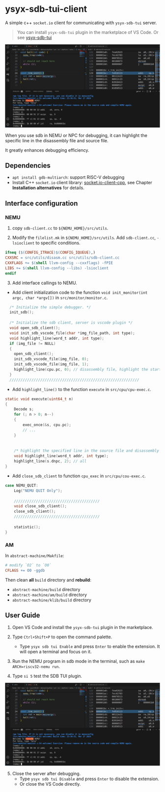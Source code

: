 # ysyx-sdb-tui-client
A simple c++ `socket.io` client for communicating with `ysyx-sdb-tui` server.

> You can install `ysyx-sdb-tui` plugin in the marketplace of VS Code. Or see [ysyx-sdb-tui](https://github.com/CSerht/ysyx-sdb-tui-plugin)

![ysyx-sdb-tui](images/vscode-sdb-tui.png)

When you use sdb in NEMU or NPC for debugging, it can highlight the specific line in the disassembly file and source file.

It greatly enhances debugging efficiency.

## Dependencies

- `apt install gdb-multiarch`: support RISC-V debugging
- Install C++ `socket.io` client library: [socket.io-client-cpp](https://github.com/socketio/socket.io-client-cpp?tab=readme-ov-file), see Chapter **Installation alternatives** for details.

## Interface configuration

### NEMU
1. copy `sdb-client.cc` to `${NEMU_HOME}/src/utils`.

2. Modify the `filelist.mk` in `${NEMU_HOME}/src/utils`. Add `sdb-client.cc`, `-lsioclient` to specific conditions.

```makefile
ifneq ($(CONFIG_ITRACE)$(CONFIG_IQUEUE),)
CXXSRC = src/utils/disasm.cc src/utils/sdb-client.cc
CXXFLAGS += $(shell llvm-config --cxxflags) -fPIE 
LIBS += $(shell llvm-config --libs) -lsioclient
endif
```

3. Add interface callings to NEMU.

- Add client initialization code to the function `void init_monitor(int argc, char *argv[])` in `src/monitor/monitor.c`.

```c
  /* Initialize the simple debugger. */
  init_sdb();

  /* Initialize the sdb client, server is vscode plugin */
  void open_sdb_client();
  void init_sdb_vscode_file(char *img_file_path, int type);
  void highlight_line(word_t addr, int type);
  if (img_file != NULL)
  {
    open_sdb_client();
    init_sdb_vscode_file(img_file, 0);
    init_sdb_vscode_file(img_file, 1);
    highlight_line(cpu.pc, 0); // disassembly file, highlight the start pc
  }
  ///////////////////////////////////////////////////////////
```

- Add `highlight_line()` to the function `execute` in `src/cpu/cpu-exec.c`.

```c
static void execute(uint64_t n)
{
    Decode s;
    for (; n > 0; n--)
    {
        exec_once(&s, cpu.pc);
        // ...
    }

   
    /* highlight the specified line in the source file and disassembly file */
    void highlight_line(word_t addr, int type);
    highlight_line(s.dnpc, 2); // all
}
```

- Add `close_sdb_client` to function `cpu_exec` in `src/cpu/cou-exec.c`.

```c
case NEMU_QUIT:
    Log("NEMU QUIT Only");

    ///////////////////////////////////////
    void close_sdb_client();
    close_sdb_client();
    ///////////////////////////////////////

    statistic();
}
```

### AM

In `abstract-machine/Makfile`:

```makefile
# modify `O2` to `O0`
CFLAGS += O0 -ggdb 
```

Then clean **all** `build` directory and **rebuild**:

- `abstract-machine/build` directory
- `abstract-machine/am/build` directory
- `abstract-machine/klib/build` directory

## User Guide

1. Open VS Code and install the `ysyx-sdb-tui` plugin in the marketplace.

2. Type `Ctrl+Shift+P` to open the command palette.
    - Type `ysyx sdb tui Enable` and press `Enter` to enable the extension. It will open a terminal and focus on it.
    
3. Run the NEMU program in sdb mode in the terminal, such as `make ARCH=riscv32-nemu run`.

4. Type `si 5` test the SDB TUI plugin.

![ysyx-sdb-tui](images/vscode-sdb-tui.png)

5. Close the server after debugging.
    - Type `ysyx sdb tui Disable` and press `Enter` to disable the extension.
    - Or close the VS Code directly.